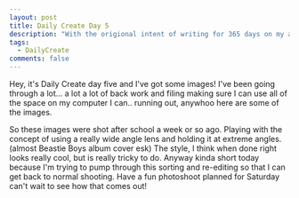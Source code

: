 ```yaml
---
layout: post
title: Daily Create Day 5
description: "With the origional intent of writing for 365 days on my art making pracitce, here is the 9 day attempt."
tags:
  - DailyCreate
comments: false
---
```


Hey, it's Daily Create day five and I've got some images! I've been going through a lot... a lot a lot of back work and filing making sure I can use all of the space on my computer I can.. running out, anywhoo here are some of the images. 

So these images were shot after school a week or so ago. Playing with the concept of using a really wide angle lens and holding it at extreme angles.(almost Beastie Boys album cover esk) The style, I think when done right looks really cool, but is really tricky to do. Anyway kinda short today because I'm trying to pump through this sorting and re-editing so that I can get back to normal shooting. Have a fun photoshoot planned for Saturday can't wait to see how that comes out! 